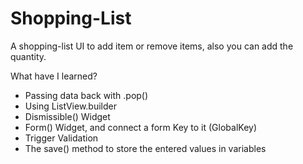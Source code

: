 # Shopping-List

A shopping-list UI to add item or remove items, also you can add the quantity.


What have I learned?

- Passing data back with .pop()
- Using ListView.builder
- Dismissible() Widget
- Form() Widget, and connect a form Key to it (GlobalKey)
- Trigger Validation
- The save() method to store the entered values in variables
